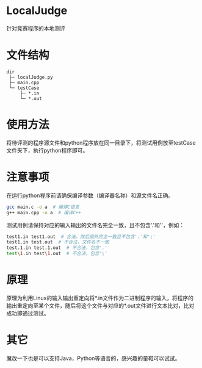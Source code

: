 # LocalJudge

针对竞赛程序的本地测评

# 文件结构

```
dir
 ├─ localJudge.py
 ├─ main.cpp
 └─ testCase
     ├─ *.in
     └─ *.out
```
     
# 使用方法

将待评测的程序源文件和python程序放在同一目录下，将测试用例放至testCase文件夹下，执行python程序即可。

# 注意事项

在运行python程序前请确保编译参数（编译器名称）和源文件名正确。

```bash
gcc main.c -o a  # 编译C语言
g++ main.cpp -o a  # 编译C++
```

测试用例请保持对应的输入输出的文件名完全一致，且不包含'.'和'\'，例如：
```bash
test1.in test1.out  # 合法，除后缀外完全一致且不包含'.'和'\'
test1.in test.out  # 不合法，文件名不一致
test.1.in test.1.out  # 不合法，包含'.'
test\1.in test\1.out  # 不合法，包含'\'
```

# 原理

原理为利用Linux的输入输出重定向将*.in文件作为二进制程序的输入，将程序的输出重定向至某个文件，随后将这个文件与对应的*.out文件进行文本比对，比对成功即通过测试。

# 其它

魔改一下也是可以支持Java，Python等语言的，感兴趣的童鞋可以试试。
